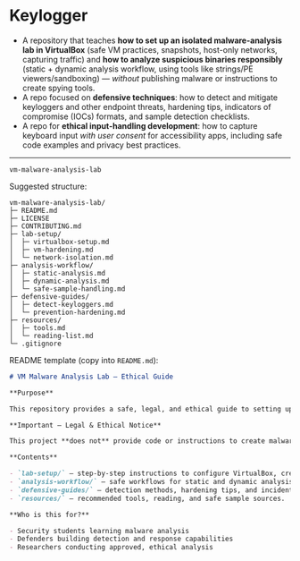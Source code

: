 # Keylogger

* A repository that teaches **how to set up an isolated malware-analysis lab in VirtualBox** (safe VM practices, snapshots, host-only networks, capturing traffic) and **how to analyze suspicious binaries responsibly** (static + dynamic analysis workflow, using tools like strings/PE viewers/sandboxing) — *without* publishing malware or instructions to create spying tools.
* A repo focused on **defensive techniques**: how to detect and mitigate keyloggers and other endpoint threats, hardening tips, indicators of compromise (IOCs) formats, and sample detection checklists.
* A repo for **ethical input-handling development**: how to capture keyboard input *with user consent* for accessibility apps, including safe code examples and privacy best practices.

---

`vm-malware-analysis-lab`

Suggested structure:

```
vm-malware-analysis-lab/
├─ README.md
├─ LICENSE
├─ CONTRIBUTING.md
├─ lab-setup/
│  ├─ virtualbox-setup.md
│  ├─ vm-hardening.md
│  └─ network-isolation.md
├─ analysis-workflow/
│  ├─ static-analysis.md
│  ├─ dynamic-analysis.md
│  └─ safe-sample-handling.md
├─ defensive-guides/
│  ├─ detect-keyloggers.md
│  └─ prevention-hardening.md
├─ resources/
│  ├─ tools.md
│  └─ reading-list.md
└─ .gitignore
```

README template (copy into `README.md`):

```markdown
# VM Malware Analysis Lab — Ethical Guide

**Purpose**

This repository provides a safe, legal, and ethical guide to setting up an isolated malware analysis lab using VirtualBox and virtual machines. It explains best practices for containment, tools and workflows for static and dynamic analysis, and defensive guidance for detecting and mitigating threats such as keyloggers.

**Important — Legal & Ethical Notice**

This project **does not** provide code or instructions to create malware or surveillance tools. Only analyze samples you are legally allowed to handle, and only in an isolated lab environment. Misuse of malware or monitoring tools can be illegal and unethical.

**Contents**

- `lab-setup/` — step-by-step instructions to configure VirtualBox, create snapshots, and isolate VMs.
- `analysis-workflow/` — safe workflows for static and dynamic analysis and handling suspicious files.
- `defensive-guides/` — detection methods, hardening tips, and incident response checklists.
- `resources/` — recommended tools, reading, and safe sample sources.

**Who is this for?**

- Security students learning malware analysis
- Defenders building detection and response capabilities
- Researchers conducting approved, ethical analysis

